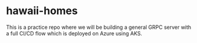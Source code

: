 # hawaii-homes

This is a practice repo where we will be building a general GRPC server with a full CI/CD
flow which is deployed on Azure using AKS.
